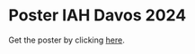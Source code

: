 # Poster IAH Davos 2024

Get the poster by clicking [here](https://github.com/martinvonk/Poster-IAH-Davos/blob/main/Vonk_Poster_IAH_Davos_Uncertainty_Pastas.pdf).

